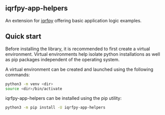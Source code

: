 ## iqrfpy-app-helpers

An extension for [iqrfpy](https://pypi.org/project/iqrfpy/) offering basic application logic examples.

## Quick start

Before installing the library, it is recommended to first create a virtual environment.
Virtual environments help isolate python installations as well as pip packages independent of the operating system.

A virtual environment can be created and launched using the following commands:

```bash
python3 -m venv <dir>
source <dir>/bin/activate
```

iqrfpy-app-helpers can be installed using the pip utility:

```bash
python3 -m pip install -U iqrfpy-app-helpers
```
